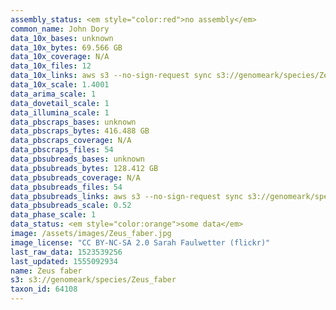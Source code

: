 ```yaml
---
assembly_status: <em style="color:red">no assembly</em>
common_name: John Dory
data_10x_bases: unknown
data_10x_bytes: 69.566 GB
data_10x_coverage: N/A
data_10x_files: 12
data_10x_links: aws s3 --no-sign-request sync s3://genomeark/species/Zeus_faber/fZeuFab1/genomic_data/10x/ .<br>
data_10x_scale: 1.4001
data_arima_scale: 1
data_dovetail_scale: 1
data_illumina_scale: 1
data_pbscraps_bases: unknown
data_pbscraps_bytes: 416.488 GB
data_pbscraps_coverage: N/A
data_pbscraps_files: 54
data_pbsubreads_bases: unknown
data_pbsubreads_bytes: 128.412 GB
data_pbsubreads_coverage: N/A
data_pbsubreads_files: 54
data_pbsubreads_links: aws s3 --no-sign-request sync s3://genomeark/species/Zeus_faber/fZeuFab1/genomic_data/pacbio/ . --exclude "*scraps.bam"<br>
data_pbsubreads_scale: 0.52
data_phase_scale: 1
data_status: <em style="color:orange">some data</em>
image: /assets/images/Zeus_faber.jpg
image_license: "CC BY-NC-SA 2.0 Sarah Faulwetter (flickr)"
last_raw_data: 1523539256
last_updated: 1555092934
name: Zeus faber
s3: s3://genomeark/species/Zeus_faber
taxon_id: 64108
---
```

